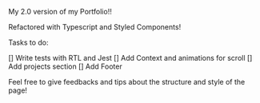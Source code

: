 My 2.0 version of my Portfolio!!

Refactored with Typescript and Styled Components!

Tasks to do:

[] Write tests with RTL and Jest
[] Add Context and animations for scroll
[] Add projects section
[] Add Footer

Feel free to give feedbacks and tips about the structure and style of the page!
